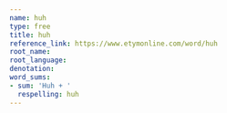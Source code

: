 ```yaml
---
name: huh
type: free
title: huh
reference_link: https://www.etymonline.com/word/huh
root_name: 
root_language: 
denotation: 
word_sums:
- sum: 'Huh + '
  respelling: huh
---
```

